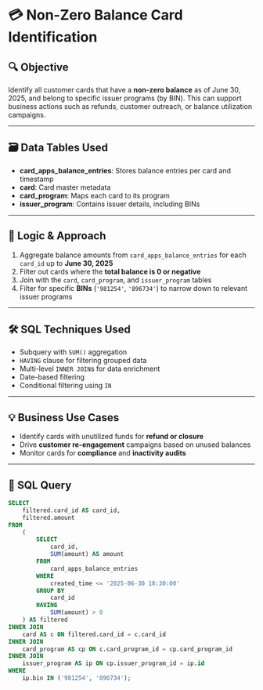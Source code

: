 # 💳 Non-Zero Balance Card Identification

## 🔍 Objective

Identify all customer cards that have a **non-zero balance** as of June 30, 2025, and belong to specific issuer programs (by BIN). This can support business actions such as refunds, customer outreach, or balance utilization campaigns.

---

## 🗃️ Data Tables Used

- **card_apps_balance_entries**: Stores balance entries per card and timestamp  
- **card**: Card master metadata  
- **card_program**: Maps each card to its program  
- **issuer_program**: Contains issuer details, including BINs  

---

## 🧠 Logic & Approach

1. Aggregate balance amounts from `card_apps_balance_entries` for each `card_id` up to **June 30, 2025**
2. Filter out cards where the **total balance is 0 or negative**
3. Join with the `card`, `card_program`, and `issuer_program` tables
4. Filter for specific **BINs** (`'981254'`, `'896734'`) to narrow down to relevant issuer programs

---

## 🛠️ SQL Techniques Used

- Subquery with `SUM()` aggregation
- `HAVING` clause for filtering grouped data
- Multi-level `INNER JOIN`s for data enrichment
- Date-based filtering
- Conditional filtering using `IN`

---

## 💡 Business Use Cases

- Identify cards with unutilized funds for **refund or closure**
- Drive **customer re-engagement** campaigns based on unused balances
- Monitor cards for **compliance** and **inactivity audits**

---

## 🧾 SQL Query

```sql
SELECT 
    filtered.card_id AS card_id,
    filtered.amount
FROM 
    (
        SELECT 
            card_id, 
            SUM(amount) AS amount
        FROM 
            card_apps_balance_entries
        WHERE 
            created_time <= '2025-06-30 18:30:00'
        GROUP BY 
            card_id
        HAVING 
            SUM(amount) > 0
    ) AS filtered
INNER JOIN 
    card AS c ON filtered.card_id = c.card_id
INNER JOIN 
    card_program AS cp ON c.card_program_id = cp.card_program_id
INNER JOIN 
    issuer_program AS ip ON cp.issuer_program_id = ip.id
WHERE 
    ip.bin IN ('981254', '896734');

